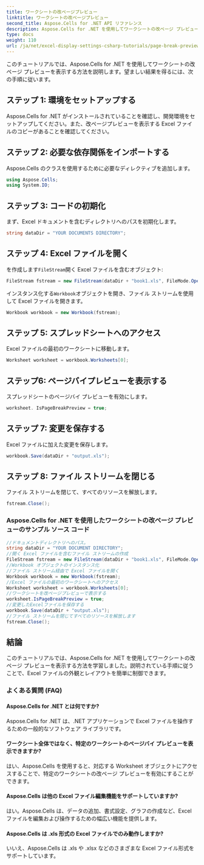 ```yaml
---
title: ワークシートの改ページプレビュー
linktitle: ワークシートの改ページプレビュー
second_title: Aspose.Cells for .NET API リファレンス
description: Aspose.Cells for .NET を使用してワークシートの改ページ プレビューを表示するためのステップバイステップ ガイド。
type: docs
weight: 110
url: /ja/net/excel-display-settings-csharp-tutorials/page-break-preview-of-worksheet/
---
```

このチュートリアルでは、Aspose.Cells for .NET を使用してワークシートの改ページ プレビューを表示する方法を説明します。望ましい結果を得るには、次の手順に従います。

## ステップ 1: 環境をセットアップする

Aspose.Cells for .NET がインストールされていることを確認し、開発環境をセットアップしてください。また、改ページプレビューを表示する Excel ファイルのコピーがあることを確認してください。

## ステップ 2: 必要な依存関係をインポートする

Aspose.Cells のクラスを使用するために必要なディレクティブを追加します。

```csharp
using Aspose.Cells;
using System.IO;
```

## ステップ 3: コードの初期化

まず、Excel ドキュメントを含むディレクトリへのパスを初期化します。

```csharp
string dataDir = "YOUR DOCUMENTS DIRECTORY";
```

## ステップ 4: Excel ファイルを開く

を作成します`FileStream`開く Excel ファイルを含むオブジェクト:

```csharp
FileStream fstream = new FileStream(dataDir + "book1.xls", FileMode.Open);
```

インスタンス化する`Workbook`オブジェクトを開き、ファイル ストリームを使用して Excel ファイルを開きます。

```csharp
Workbook workbook = new Workbook(fstream);
```

## ステップ 5: スプレッドシートへのアクセス

Excel ファイルの最初のワークシートに移動します。

```csharp
Worksheet worksheet = workbook.Worksheets[0];
```

## ステップ6: ページバイプレビューを表示する

スプレッドシートのページバイ プレビューを有効にします。

```csharp
worksheet. IsPageBreakPreview = true;
```

## ステップ 7: 変更を保存する

Excel ファイルに加えた変更を保存します。

```csharp
workbook.Save(dataDir + "output.xls");
```

## ステップ 8: ファイル ストリームを閉じる

ファイル ストリームを閉じて、すべてのリソースを解放します。

```csharp
fstream.Close();
```

### Aspose.Cells for .NET を使用したワークシートの改ページ プレビューのサンプル ソース コード 
```csharp
//ドキュメントディレクトリへのパス。
string dataDir = "YOUR DOCUMENT DIRECTORY";
//開く Excel ファイルを含むファイル ストリームの作成
FileStream fstream = new FileStream(dataDir + "book1.xls", FileMode.Open);
//Workbook オブジェクトのインスタンス化
//ファイル ストリーム経由で Excel ファイルを開く
Workbook workbook = new Workbook(fstream);
//Excel ファイルの最初のワークシートへのアクセス
Worksheet worksheet = workbook.Worksheets[0];
//ワークシートを改ページプレビューで表示する
worksheet.IsPageBreakPreview = true;
//変更したExcelファイルを保存する
workbook.Save(dataDir + "output.xls");
//ファイル ストリームを閉じてすべてのリソースを解放します
fstream.Close();
```

## 結論

このチュートリアルでは、Aspose.Cells for .NET を使用してワークシートの改ページ プレビューを表示する方法を学習しました。説明されている手順に従うことで、Excel ファイルの外観とレイアウトを簡単に制御できます。

### よくある質問 (FAQ)

#### Aspose.Cells for .NET とは何ですか?

Aspose.Cells for .NET は、.NET アプリケーションで Excel ファイルを操作するための一般的なソフトウェア ライブラリです。

#### ワークシート全体ではなく、特定のワークシートのページバイ プレビューを表示できますか?

はい、Aspose.Cells を使用すると、対応する Worksheet オブジェクトにアクセスすることで、特定のワークシートの改ページ プレビューを有効にすることができます。

#### Aspose.Cells は他の Excel ファイル編集機能をサポートしていますか?

はい。Aspose.Cells は、データの追加、書式設定、グラフの作成など、Excel ファイルを編集および操作するための幅広い機能を提供します。

#### Aspose.Cells は .xls 形式の Excel ファイルでのみ動作しますか?

いいえ、Aspose.Cells は .xls や .xlsx などのさまざまな Excel ファイル形式をサポートしています。
	